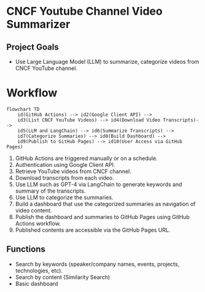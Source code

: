 # CNCF Youtube Channel Video Summarizer

## Project Goals
* Use Large Language Model (LLM) to summarize, categorize videos from CNCF YouTube channel.

# Workflow
```mermaid 
flowchart TD 
    id(GitHub Actions) --> id2(Google Client API) --> 
    id3(List CNCF YouTube Videos) --> id4(Download Video Transcripts)--> 
    id5(LLM and LangChain) --> id6(Summarize Transcripts) --> 
    id7(Categorize Summaries) --> id8(Build Dashboard) --> 
    id9(Publish to GitHub Pages) --> id10(User Access via GitHub Pages) 
```
1. GitHub Actions are triggered manually or on a schedule.
2. Authentication using Google Client API.
3. Retrieve YouTube videos from CNCF channel.
4. Download transcripts from each video. 
5. Use LLM such as GPT-4 via LangChain to generate keywords and summary of the transcripts.
6. Use LLM to categorize the summaries. 
7. Build a dashboard that use the categorized summaries as navigation of video content.
8. Publish the dashboard and summaries to GitHub Pages using GitHub Actions workflow. 
9. Published contents are accessible via the GitHub Pages URL.

## Functions 
* Search by keywords (speaker/company names, events, projects, technologies, etc). 
* Search by content (Similarity Search) 
* Basic dashboard